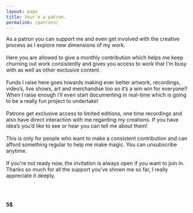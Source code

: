 ```yaml
---
layout: page
title: Your'e a patron.
permalink: /patrons/
---
```

<div class="page">

  As a patron you can support me and even get involved with the creative process as I explore new dimensions of my work.
  <br>
  <br>
  Here you are allowed to give a monthly contribution which helps me keep churning out work consistently and gives you access to work that I'm busy with as well as other exclusive content.
  <br>
  <br>
  Funds I raise here goes towards making ever better artwork, recordings, video’s, live shows, art and merchandise too so it’s a win win for everyone!! When I raise enough i'll even start documenting in real-time which is going to be a really fun project to undertake!
  <br>
  <br>
  Patrons get exclusive access to limited editions, one time recordings and also have direct interaction with me regarding my creations. If you have idea’s you’d like to see or hear you can tell me about them!
  <br>
  <br>
  This is only for people who want to make a consistent contribution and can afford something regular to help me make magic. You can unsubscribe anytime.
  <br>
  <br>
  If you're not ready now, the invitation is always open if you want to join in. Thanks so much for all the support you’ve shown me so far, I really appreciate it deeply.

  <br>
  <br>

  <strong>5$</strong>
  <div id="paypal-button-container-P-8AG245328G818664YMDKMQRA" style="width:20vw;"></div>
<script src="https://www.paypal.com/sdk/js?client-id=AWUGJ1f2zd3MOq6tljQpNyx7U7oGNSR8aYAeJiAFnvfanpPVWOuCTYsdXlnBKVsDV4ArMGSlcNRjQoqJ&vault=true&intent=subscription" data-sdk-integration-source="button-factory"></script>
<script>
  paypal.Buttons({
      style: {
          shape: 'pill',
          color: 'silver',
          layout: 'vertical',
          label: 'subscribe'
      },
      createSubscription: function(data, actions) {
        return actions.subscription.create({
          /* Creates the subscription */
          plan_id: 'P-8AG245328G818664YMDKMQRA'
        });
      },
      onApprove: function(data, actions) {
        alert(data.subscriptionID); // You can add optional success message for the subscriber here
      }
  }).render('#paypal-button-container-P-8AG245328G818664YMDKMQRA'); // Renders the PayPal button
</script>
  </div>
  <br>
  <br>
  <br>
</div>
